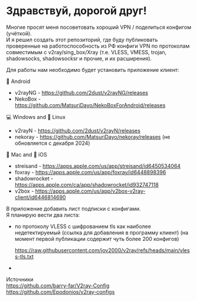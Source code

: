 # Здравствуй, дорогой друг!  
Многие просят меня посоветовать хороший VPN / поделиться конфигом (учёткой).  
И я решил создать этот репозиторий, где буду публиковать проверенные на работоспособность из РФ конфиги VPN по протоколам  
совместимым с v2ray/sing_box/Xray (т.е. VLESS, VMESS, trojan, shadowsocks, shadowsocksr и прочие, и их расширения).  
  
Для работы нам необходимо будет установить приложение клиент:  
  
🤖 Android  
- v2rayNG - https://github.com/2dust/v2rayNG/releases  
- NekoBox - https://github.com/MatsuriDayo/NekoBoxForAndroid/releases  

💻 Windows and 🐧 Linux  
- v2rayN - https://github.com/2dust/v2rayN/releases  
- nekoray - https://github.com/MatsuriDayo/nekoray/releases (не обновляется с декабря 2024)  

🍎 Mac and 📱 iOS  
- streisand - https://apps.apple.com/us/app/streisand/id6450534064  
- foxray - https://apps.apple.com/us/app/foxray/id6448898396  
- shadowrocket - https://apps.apple.com/ca/app/shadowrocket/id932747118  
- v2box - https://apps.apple.com/us/app/v2box-v2ray-client/id6446814690  



В приложение добавить лист подписки с конфигами.  
Я планирую вести два листа:
- по протоколу VLESS с шифрованием tls как наиболее недетектируемый (ссылка для добавления в программу клиент) (на момент первой публикации содержит чуть более 200 конфигов)  

    https://raw.githubusercontent.com/jov2000/v2ray/refs/heads/main/vless-tls.txt
- 



Источники  
https://github.com/barry-far/V2ray-Config  
https://github.com/Epodonios/v2ray-configs  
